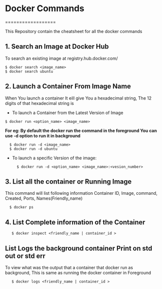 # Docker Commands
==================

This Repository contain the cheatsheet for all the docker commands

## 1. Search an Image at Docker Hub
  To search an existing image at registry.hub.docker.com/
  ```
  $ docker search <image_name>
  $ docker search ubuntu
  ```

## 2. Launch a Container From Image Name

  When You launch a container It eill give You a hexadecimal string, The 12 digits of that hexadecimal string is

  + To launch a Container from the Latest Version of Image
  ```
  $ docker run <option_name> <image_name>
  ```
  
**For eg: By default the docker run the command in the foreground You can use -d option to run it in background**
  ```
    $ docker run -d <image_name>
    $ docker run -d ubuntu
  ```
    
+ To launch a specific Version of the image:
  ```
    $ docker run -d <option_name> <image_name>:<vesion_number>
  ```
  
## 3. List all the container or Running Image

This command will list following information Container ID, Image, command, Created, Ports,  Names(Friendly_name)

  ```
    $ docker ps
  ```
 ## 4. List Complete information of the Container
 
   ```
      $ docker inspect <friendly_name | container_id >
   ```
  
## List Logs the background container Print on std out or std err

To view what was the output that a container that docker run as background, This is same as running the docker container in Foreground

   ```
      $ docker logs <friendly_name | container_id >
   ```

